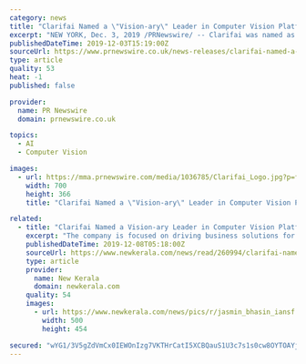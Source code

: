 ```yaml
---
category: news
title: "Clarifai Named a \"Vision-ary\" Leader in Computer Vision Platforms report"
excerpt: "NEW YORK, Dec. 3, 2019 /PRNewswire/ -- Clarifai was named as a leader in The Forrester New Wave TM: Computer Vision Platforms, Q4 2019 report. The company is focused on driving business solutions for commercial and public sector clients using machine ..."
publishedDateTime: 2019-12-03T15:19:00Z
sourceUrl: https://www.prnewswire.co.uk/news-releases/clarifai-named-a-vision-ary-leader-in-computer-vision-platforms-report-816960340.html
type: article
quality: 53
heat: -1
published: false

provider:
  name: PR Newswire
  domain: prnewswire.co.uk

topics:
  - AI
  - Computer Vision

images:
  - url: https://mma.prnewswire.com/media/1036785/Clarifai_Logo.jpg?p=facebook
    width: 700
    height: 366
    title: "Clarifai Named a \"Vision-ary\" Leader in Computer Vision Platforms report"

related:
  - title: "Clarifai Named a Vision-ary Leader in Computer Vision Platforms report"
    excerpt: "The company is focused on driving business solutions for commercial and public sector clients using machine learning to create a full Artificial Intelligence platform with industry-leading computer vision capabilities. Clarifai was described as a Vision ..."
    publishedDateTime: 2019-12-08T05:18:00Z
    sourceUrl: https://www.newkerala.com/news/read/260994/clarifai-named-a-vision-ary-leader-in-computer-vision-platforms-report.html
    type: article
    provider:
      name: New Kerala
      domain: newkerala.com
    quality: 54
    images:
      - url: https://www.newkerala.com/news/pics/r/jasmin_bhasin_iansf.jpg
        width: 500
        height: 454

secured: "wYG1/3V5gZdVmCx0IEWOnIzg7VKTHrCatI5XCBQauS1U3c7s1s0cw8OYTOAYjDkjQYmZAj4i6CwOzfziXUpoLXgW5FcM+iZu25YIEVLHkWfMHkz5CKk/5M7XaIsrckkW+RVyXdCaSMqV5uKQeVhOIWNxu2XFofois2nh9K2XqoK56W84A+b1X0MK3JdcNQ1J4srgmcMpRct3MJjjVVfHzHBpr6vp3aDzJsrtOtBg2+zxwfxpF9wUIog/KkRKr/u8bWEP75HdL0p9zvjKhkS2MQ==;YfxcGeVTSSmhkxFM2CyVLw=="
---
```


